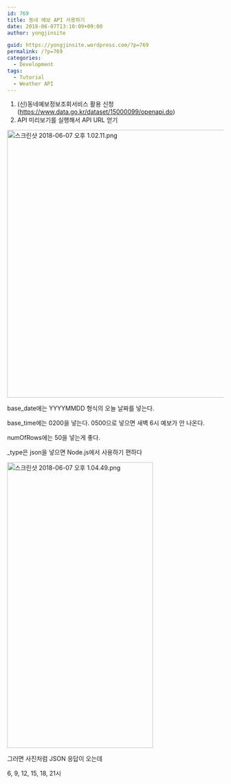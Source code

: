 ```yaml
---
id: 769
title: 동네 예보 API 사용하기
date: 2018-06-07T13:10:09+09:00
author: yongjinsite

guid: https://yongjinsite.wordpress.com/?p=769
permalink: /?p=769
categories:
  - Development
tags:
  - Tutorial
  - Weather API
---
```

  1. (신)동네예보정보조회서비스 활용 신청 (https://www.data.go.kr/dataset/15000099/openapi.do)
  2. API 미리보기를 실행해서 API URL 얻기

<img class="alignnone size-full wp-image-770" src="https://yongj.in/wp-content/uploads/2018/06/e18489e185b3e1848fe185b3e18485e185b5e186abe18489e185a3e186ba-2018-06-07-e1848be185a9e18492e185ae-1-02-11.png" alt="스크린샷 2018-06-07 오후 1.02.11.png" width="789" height="621" srcset="https://yongj.in/wp-content/uploads/2018/06/e18489e185b3e1848fe185b3e18485e185b5e186abe18489e185a3e186ba-2018-06-07-e1848be185a9e18492e185ae-1-02-11.png 789w, https://yongj.in/wp-content/uploads/2018/06/e18489e185b3e1848fe185b3e18485e185b5e186abe18489e185a3e186ba-2018-06-07-e1848be185a9e18492e185ae-1-02-11-300x236.png 300w, https://yongj.in/wp-content/uploads/2018/06/e18489e185b3e1848fe185b3e18485e185b5e186abe18489e185a3e186ba-2018-06-07-e1848be185a9e18492e185ae-1-02-11-768x604.png 768w, https://yongj.in/wp-content/uploads/2018/06/e18489e185b3e1848fe185b3e18485e185b5e186abe18489e185a3e186ba-2018-06-07-e1848be185a9e18492e185ae-1-02-11-381x300.png 381w" sizes="(max-width: 789px) 100vw, 789px" /> 

base_date에는 YYYYMMDD 형식의 오늘 날짜를 넣는다.

base_time에는 0200을 넣는다. 0500으로 넣으면 새벽 6시 예보가 안 나온다.

numOfRows에는 50을 넣는게 좋다.

_type은 json을 넣으면 Node.js에서 사용하기 편하다

<img class="alignnone size-full wp-image-771" src="https://yongj.in/wp-content/uploads/2018/06/e18489e185b3e1848fe185b3e18485e185b5e186abe18489e185a3e186ba-2018-06-07-e1848be185a9e18492e185ae-1-04-49.png" alt="스크린샷 2018-06-07 오후 1.04.49.png" width="339" height="663" srcset="https://yongj.in/wp-content/uploads/2018/06/e18489e185b3e1848fe185b3e18485e185b5e186abe18489e185a3e186ba-2018-06-07-e1848be185a9e18492e185ae-1-04-49.png 339w, https://yongj.in/wp-content/uploads/2018/06/e18489e185b3e1848fe185b3e18485e185b5e186abe18489e185a3e186ba-2018-06-07-e1848be185a9e18492e185ae-1-04-49-153x300.png 153w" sizes="(max-width: 339px) 100vw, 339px" /> 

그러면 사진처럼 JSON 응답이 오는데

6, 9, 12, 15, 18, 21시